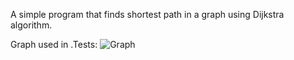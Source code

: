 A simple program that finds shortest path in a graph using Dijkstra algorithm.

Graph used in .Tests:
![Graph](https://i.imgur.com/d5eD8w5.png)